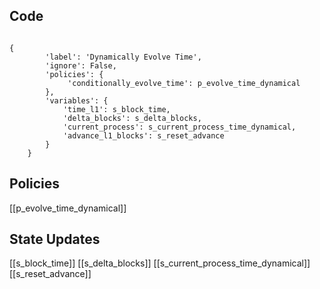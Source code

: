 ## Code

<pre lang="python"><code>
{
        'label': 'Dynamically Evolve Time',
        'ignore': False, 
        'policies': {
             'conditionally_evolve_time': p_evolve_time_dynamical
        },
        'variables': {
            'time_l1': s_block_time,
            'delta_blocks': s_delta_blocks,
            'current_process': s_current_process_time_dynamical,
            'advance_l1_blocks': s_reset_advance
        }
    }
</code></pre>

## Policies

[[p_evolve_time_dynamical]]
## State Updates

[[s_block_time]]
[[s_delta_blocks]]
[[s_current_process_time_dynamical]]
[[s_reset_advance]]